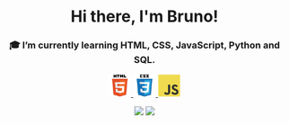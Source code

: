
<p>
  <h1 align="center">Hi there, I'm Bruno!</h1>
  
  <h3 align="center">🎓 I’m currently learning HTML, CSS, JavaScript, Python and SQL.</h3>
</p>

<p align="center">
  <a href="https://developer.mozilla.org/en-US/docs/Learn/HTML"> 
    <img src="https://raw.githubusercontent.com/devicons/devicon/master/icons/html5/html5-original-wordmark.svg" alt="html5" width="40" height="40"> 
  </a>
  <a href="https://developer.mozilla.org/en-US/docs/Learn/CSS"> 
    <img src="https://raw.githubusercontent.com/devicons/devicon/master/icons/css3/css3-original-wordmark.svg" alt="css3" width="40" height="40"> 
  </a>
  <a href="https://developer.mozilla.org/en-US/docs/Learn/JavaScript"> 
    <img src="https://raw.githubusercontent.com/devicons/devicon/master/icons/javascript/javascript-original.svg" alt="javascript" width="40" height="40"> 
  </a>
</p>

<p align="center">
  <img src="https://github-readme-stats.vercel.app/api?username=bruncavalcante&theme=github_dark&show_icons=true" width="410">
  <img src="https://github-readme-stats.vercel.app/api/top-langs/?username=bruncavalcante&layout=compact&theme=github_dark&hide=ruby" width="400">
</p>

<!--

### Hi there 👋

**bruncavalcante/bruncavalcante** is a ✨ _special_ ✨ repository because its `README.md` (this file) appears on your GitHub profile.

Here are some ideas to get you started:

- 🔭 I’m currently working on ...
- 🌱 I’m currently learning Python, SQL, HTML, CSS and JavaScript.
- 👯 I’m looking to collaborate on ...
- 🤔 I’m looking for help with ...
- 💬 Ask me about ...
- 📫 How to reach me: ...
- 😄 Pronouns: ...
- ⚡ Fun fact: ...

-->













